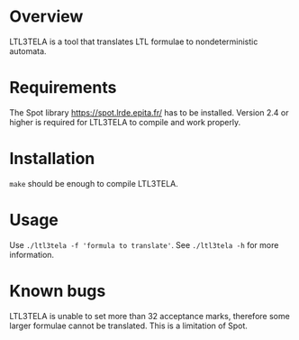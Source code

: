 Overview
========

LTL3TELA is a tool that translates LTL formulae to nondeterministic automata.

Requirements
============

The Spot library <https://spot.lrde.epita.fr/> has to be installed. Version
2.4 or higher is required for LTL3TELA to compile and work properly.

Installation
============
`make` should be enough to compile LTL3TELA.

Usage
=====
Use `./ltl3tela -f 'formula to translate'`.
See `./ltl3tela -h` for more information.

Known bugs
==========

LTL3TELA is unable to set more than 32 acceptance marks, therefore some larger
formulae cannot be translated. This is a limitation of Spot.
